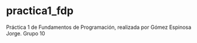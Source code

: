 # practica1_fdp
Práctica 1 de Fundamentos de Programación, realizada por Gómez Espinosa Jorge. Grupo 10
